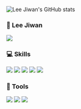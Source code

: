 ![Lee Jiwan's GitHub stats](https://github-readme-stats.vercel.app/api?username=lee-jiwan&show_icons=true&theme=default)

### 👋 Lee Jiwan

<a href="mailto://jiwani840@gmail.com"><img src="https://img.shields.io/badge/Gmail-EA4335?style=flat-square&logo=GMail&logoColor=white"/></a>

### 💻 Skills
<img src="https://img.shields.io/badge/HTML5-e34c26?style=flat-square&logo=html5&logoColor=white"/> <img src="https://img.shields.io/badge/CSS3-264de4?style=flat-square&logo=CSS3&logoColor=white"/> <img src="https://img.shields.io/badge/Javascript-FFEC4D?style=flat-square&logo=javascript&logoColor=white"/> <img src="https://img.shields.io/badge/PHP-474A8A?style=flat-square&logo=PHP&logoColor=white"/> <img src="https://img.shields.io/badge/Python-4b88be?style=flat-square&logo=Python&logoColor=white"/>

### 🔨 Tools
<img src="https://img.shields.io/badge/Visual Studio Code-0078d7?style=flat-square&logo=VisualStudioCode&logoColor=white"/> <img src="https://img.shields.io/badge/Linux-f3ce19?style=flat-square&logo=Linux&logoColor=white"/> <img src="https://img.shields.io/badge/Github-171515?style=flat-square&logo=Github&logoColor=white"/>
